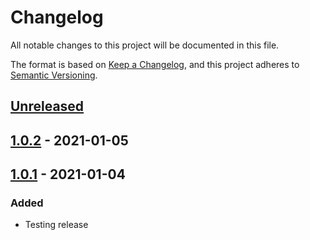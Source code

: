 # Changelog

All notable changes to this project will be documented in this file.

The format is based on [Keep a Changelog](https://keepachangelog.com/en/1.0.0/),
and this project adheres to [Semantic Versioning](https://semver.org/spec/v2.0.0.html).

## [Unreleased]

## [1.0.2] - 2021-01-05

## [1.0.1] - 2021-01-04

[Unreleased]: https://github.com/nexton-labs/fastapi-starter/compare/1.0.2...HEAD

[1.0.2]: https://github.com/nexton-labs/fastapi-starter/compare/1.0.1...1.0.2

[1.0.1]: https://github.com/nexton-labs/fastapi-starter/compare/4508e2281c81a562a2ba91baad8cad2bbbd231af...1.0.1

### Added

-   Testing release
